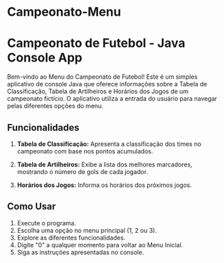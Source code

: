 # Campeonato-Menu
# Campeonato de Futebol - Java Console App

Bem-vindo ao Menu do Campeonato de Futebol! Este é um simples aplicativo de console Java que oferece informações sobre a Tabela de Classificação, Tabela de Artilheiros e Horários dos Jogos de um campeonato fictício. O aplicativo utiliza a entrada do usuário para navegar pelas diferentes opções do menu.

## Funcionalidades

1. **Tabela de Classificação:** Apresenta a classificação dos times no campeonato com base nos pontos acumulados.

2. **Tabela de Artilheiros:** Exibe a lista dos melhores marcadores, mostrando o número de gols de cada jogador.

3. **Horários dos Jogos:** Informa os horários dos próximos jogos.

## Como Usar

1. Execute o programa.
2. Escolha uma opção no menu principal (1, 2 ou 3).
3. Explore as diferentes funcionalidades.
4. Digite "0" a qualquer momento para voltar ao Menu Inicial.
5. Siga as instruções apresentadas no console.
